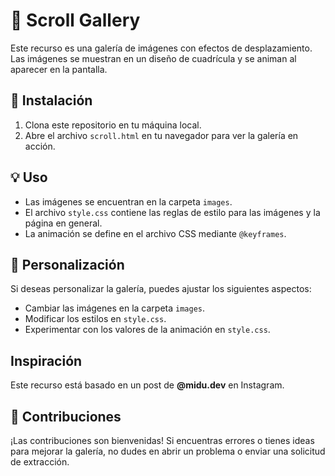 # 📸 Scroll Gallery

Este recurso es una galería de imágenes con efectos de desplazamiento. Las imágenes se muestran en un diseño de cuadrícula y se animan al aparecer en la pantalla.

## 🚀 Instalación

1. Clona este repositorio en tu máquina local.
2. Abre el archivo `scroll.html` en tu navegador para ver la galería en acción.

## 💡 Uso

- Las imágenes se encuentran en la carpeta `images`.
- El archivo `style.css` contiene las reglas de estilo para las imágenes y la página en general.
- La animación se define en el archivo CSS mediante `@keyframes`.

## 🎨 Personalización

Si deseas personalizar la galería, puedes ajustar los siguientes aspectos:

- Cambiar las imágenes en la carpeta `images`.
- Modificar los estilos en `style.css`.
- Experimentar con los valores de la animación en `style.css`.

## Inspiración

Este recurso está basado en un post de **@midu.dev** en Instagram.

## 🤝 Contribuciones

¡Las contribuciones son bienvenidas! Si encuentras errores o tienes ideas para mejorar la galería, no dudes en abrir un problema o enviar una solicitud de extracción.
